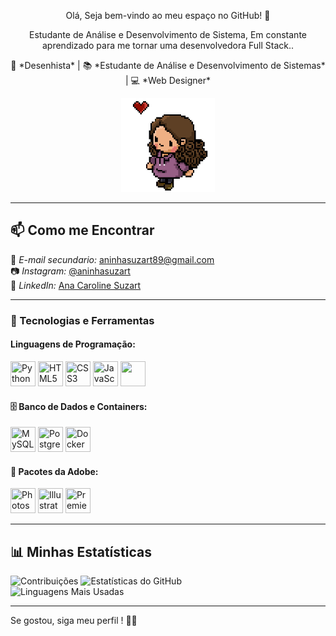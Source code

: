 <p align="center"> Olá, Seja bem-vindo ao meu espaço no GitHub! 🌺 </p> 

<p align="center">Estudante de Análise e Desenvolvimento de Sistema, Em constante aprendizado para me tornar uma desenvolvedora Full Stack.. </p>      

<p align="center">🎨 *Desenhista* | 📚 *Estudante de Análise e Desenvolvimento de Sistemas* | 💻 *Web Designer* </p>
<p align="center">
   <img
  src="https://github.com/anasuzart89/anasuzart89/blob/main/lalalalalala.png" width="150" height="150">
</p> 

---
## 📫 Como me Encontrar  

📧 *E-mail secundario:* aninhasuzart89@gmail.com  
📷 *Instagram:* [@aninhasuzart](https://www.instagram.com/aninhassuzart)  
💼 *LinkedIn:* [Ana Caroline Suzart](https://www.linkedin.com/in/ana-caroline-suzart-da-silva-6914b1153)  

---
### 🚀 Tecnologias e Ferramentas

#### Linguagens de Programação:
<p align="left">
  <img src="https://cdn.jsdelivr.net/gh/devicons/devicon/icons/python/python-original.svg" title="Python" width="40" height="40"/>
  <img src="https://cdn.jsdelivr.net/gh/devicons/devicon/icons/html5/html5-original.svg" title="HTML5" width="40" height="40"/>
  <img src="https://cdn.jsdelivr.net/gh/devicons/devicon/icons/css3/css3-original.svg" title="CSS3" width="40" height="40"/>
  <img src="https://cdn.jsdelivr.net/gh/devicons/devicon/icons/javascript/javascript-original.svg" title="JavaScript" width="40" height="40"/>
  <img src="https://cdn.jsdelivr.net/gh/devicons/devicon/icons/php/php-original.svg" tittle="PHP" width="40" height="40"/>
</p>

#### 🗄️ Banco de Dados e Containers:
<p align="left">
  <img src="https://cdn.jsdelivr.net/gh/devicons/devicon/icons/mysql/mysql-original.svg" title="MySQL" width="40" height="40"/>
  <img src="https://cdn.jsdelivr.net/gh/devicons/devicon/icons/postgresql/postgresql-original.svg" title="PostgreSQL" width="40" height="40"/>
  <img src="https://cdn.jsdelivr.net/gh/devicons/devicon/icons/docker/docker-original.svg" title="Docker" width="40" height="40"/>
</p>

#### 🎨 Pacotes da Adobe:
<p align="left">
  <img src="https://cdn.jsdelivr.net/gh/devicons/devicon/icons/photoshop/photoshop-plain.svg" title="Photoshop" width="40" height="40"/>
  <img src="https://cdn.jsdelivr.net/gh/devicons/devicon/icons/illustrator/illustrator-plain.svg" title="Illustrator" width="40" height="40"/>
  <img src="https://cdn.jsdelivr.net/gh/devicons/devicon/icons/premierepro/premierepro-original.svg" title="Premiere Pro" width="40" height="40"/>
</p>

---

## 📊 Minhas Estatísticas  
![Contribuições](https://github-readme-streak-stats.herokuapp.com/?user=anasuzart89&theme=radical)
![Estatísticas do GitHub](https://github-readme-stats.vercel.app/api?username=anasuzart89&show_icons=true&theme=radical)           
![Linguagens Mais Usadas](https://github-readme-stats.vercel.app/api/top-langs/?username=anasuzart89&layout=compact&theme=radical)  

---

Se gostou, siga meu perfil ! 🚀✨
